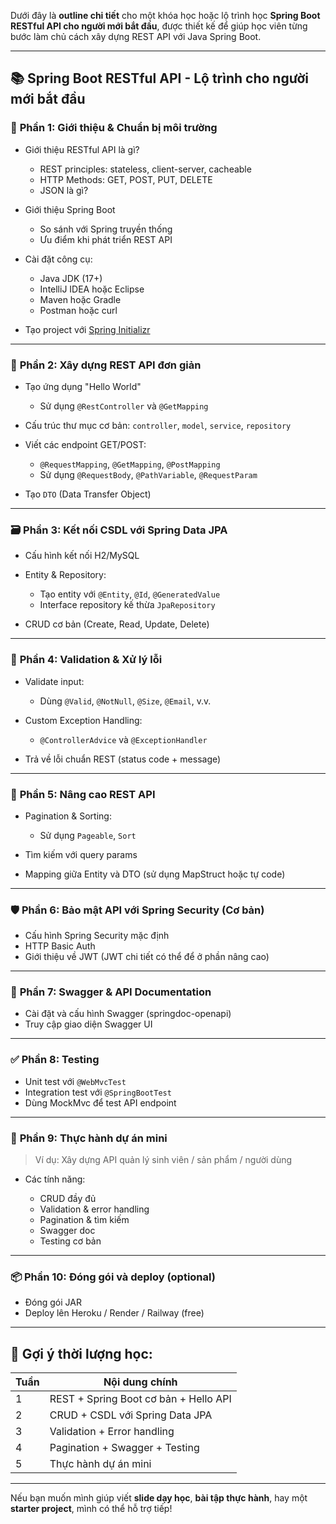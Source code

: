 Dưới đây là **outline chi tiết** cho một khóa học hoặc lộ trình học **Spring Boot RESTful API cho người mới bắt đầu**, được thiết kế để giúp học viên từng bước làm chủ cách xây dựng REST API với Java Spring Boot.

---

## 📚 **Spring Boot RESTful API - Lộ trình cho người mới bắt đầu**

### 🧩 **Phần 1: Giới thiệu & Chuẩn bị môi trường**

* Giới thiệu RESTful API là gì?

  * REST principles: stateless, client-server, cacheable
  * HTTP Methods: GET, POST, PUT, DELETE
  * JSON là gì?
* Giới thiệu Spring Boot

  * So sánh với Spring truyền thống
  * Ưu điểm khi phát triển REST API
* Cài đặt công cụ:

  * Java JDK (17+)
  * IntelliJ IDEA hoặc Eclipse
  * Maven hoặc Gradle
  * Postman hoặc curl
* Tạo project với [Spring Initializr](https://start.spring.io)

---

### 🧱 **Phần 2: Xây dựng REST API đơn giản**

* Tạo ứng dụng "Hello World"

  * Sử dụng `@RestController` và `@GetMapping`
* Cấu trúc thư mục cơ bản: `controller`, `model`, `service`, `repository`
* Viết các endpoint GET/POST:

  * `@RequestMapping`, `@GetMapping`, `@PostMapping`
  * Sử dụng `@RequestBody`, `@PathVariable`, `@RequestParam`
* Tạo `DTO` (Data Transfer Object)

---

### 🗃️ **Phần 3: Kết nối CSDL với Spring Data JPA**

* Cấu hình kết nối H2/MySQL
* Entity & Repository:

  * Tạo entity với `@Entity`, `@Id`, `@GeneratedValue`
  * Interface repository kế thừa `JpaRepository`
* CRUD cơ bản (Create, Read, Update, Delete)

---

### 🧪 **Phần 4: Validation & Xử lý lỗi**

* Validate input:

  * Dùng `@Valid`, `@NotNull`, `@Size`, `@Email`, v.v.
* Custom Exception Handling:

  * `@ControllerAdvice` và `@ExceptionHandler`
* Trả về lỗi chuẩn REST (status code + message)

---

### 🔄 **Phần 5: Nâng cao REST API**

* Pagination & Sorting:

  * Sử dụng `Pageable`, `Sort`
* Tìm kiếm với query params
* Mapping giữa Entity và DTO (sử dụng MapStruct hoặc tự code)

---

### 🛡️ **Phần 6: Bảo mật API với Spring Security (Cơ bản)**

* Cấu hình Spring Security mặc định
* HTTP Basic Auth
* Giới thiệu về JWT (JWT chi tiết có thể để ở phần nâng cao)

---

### 📄 **Phần 7: Swagger & API Documentation**

* Cài đặt và cấu hình Swagger (springdoc-openapi)
* Truy cập giao diện Swagger UI

---

### ✅ **Phần 8: Testing**

* Unit test với `@WebMvcTest`
* Integration test với `@SpringBootTest`
* Dùng MockMvc để test API endpoint

---

### 🧠 **Phần 9: Thực hành dự án mini**

> Ví dụ: Xây dựng API quản lý sinh viên / sản phẩm / người dùng

* Các tính năng:

  * CRUD đầy đủ
  * Validation & error handling
  * Pagination & tìm kiếm
  * Swagger doc
  * Testing cơ bản

---

### 📦 **Phần 10: Đóng gói và deploy (optional)**

* Đóng gói JAR
* Deploy lên Heroku / Render / Railway (free)

---

## 🧭 Gợi ý thời lượng học:

| Tuần | Nội dung chính                        |
| ---- | ------------------------------------- |
| 1    | REST + Spring Boot cơ bản + Hello API |
| 2    | CRUD + CSDL với Spring Data JPA       |
| 3    | Validation + Error handling           |
| 4    | Pagination + Swagger + Testing        |
| 5    | Thực hành dự án mini                  |

---

Nếu bạn muốn mình giúp viết **slide dạy học**, **bài tập thực hành**, hay một **starter project**, mình có thể hỗ trợ tiếp!
